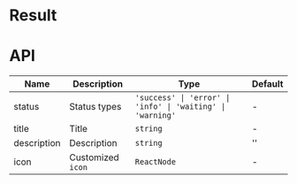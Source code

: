 # Result

<code src="./demos/index.tsx"></code>

# API

| Name        | Description       | Type                                                       | Default |
| ----------- | ----------------- | ---------------------------------------------------------- | ------- |
| status      | Status types      | `'success' \| 'error' \| 'info' \| 'waiting' \| 'warning'` | -       |
| title       | Title             | `string`                                                   | -       |
| description | Description       | `string`                                                   | ''      |
| icon        | Customized `icon` | `ReactNode`                                                | -       |
